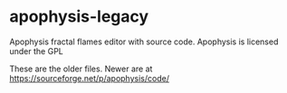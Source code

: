 # apophysis-legacy
Apophysis fractal flames editor with source code. Apophysis is licensed under the GPL

These are the older files. Newer are at https://sourceforge.net/p/apophysis/code/
